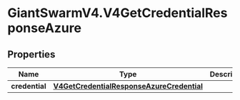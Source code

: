 # GiantSwarmV4.V4GetCredentialResponseAzure

## Properties
Name | Type | Description | Notes
------------ | ------------- | ------------- | -------------
**credential** | [**V4GetCredentialResponseAzureCredential**](V4GetCredentialResponseAzureCredential.md) |  | [optional] 



